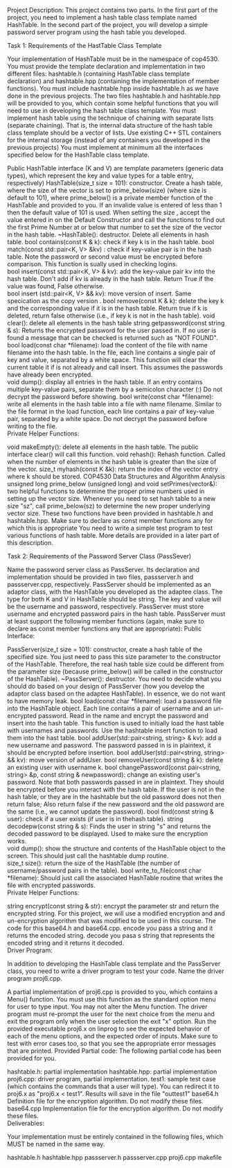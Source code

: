 Project Description:
This project contains two parts. In the first part of the project, you need to implement a hash table class template named HashTable. In the second part of the project, you will develop a simple password server program using the hash table you developed.

Task 1: Requirements of the HastTable Class Template 

Your implementation of HashTable must be in the namespace of cop4530. You must provide the template declaration and implementation in two different files:
hashtable.h (containing HashTable class template declaration) and hashtable.hpp (containing the implementation of member functions).
You must include hashtable.hpp inside hashtable.h as we have done in the previous projects. The two files hashtable.h and hashtable.hpp will be provided to you, which contain some helpful functions that you will need to use in developing the hash table class template.
You must implement hash table using the technique of chaining with separate lists (separate chaining). That is, the internal data structure of the hash table class template should be a vector of lists. Use existing C++ STL containers for the internal storage (instead of any containers you developed in the previous
projects)
You must implement at minimum all the interfaces specified below for the
HashTable class template.

Public HashTable interface (K and V)  are template parameters (generic data types), which represent the key and value types for a table entry, respectively)
HashTable(size_t size = 101): constructor. Create a hash table, where the size of the vector is set to prime_below(size) (where size is default to 101), where prime_below() is a private member function of the HashTable and provided to you.  If an invalide value is entered of less than 1 then the default value of 101 is used.   When setting the size , accept the value entered in on the Default Constructor and call the functions to find out the first Prime Number at or below that number to set the size of the vector in the hash table. 
~HashTable(): destructor. Delete all elements in hash table.
bool contains(const K & k): check if key k is in the hash table.
bool match(const std::pair<K, V> &kv) : check if key-value pair is in the hash table.  Note the password or second value must be encrypted before comparison.   This function is sually used in checking logins.  
bool insert(const std::pair<K, V> & kv): add the key-value pair kv into the hash table. Don't add if kv is already in the hash table. Return True if the value was found, False otherwise.  
bool insert (std::pair<K, V> && kv): move version of insert.  Same specication as the copy version . 
bool remove(const K & k): delete the key k and the corresponding value if it is in the hash table. Return true if k is deleted, return false otherwise (i.e., if key k is not in the hash table).
void clear(): delete all elements in the hash table
string getpassword(const string & s): Returns the encrypted password for the user passed in.   If no user is found a message that can be checked is returned such as "NOT FOUND".  
bool load(const char *filename): load the content of the file with name filename into the hash table. In the file, each line contains a single pair of key and value, separated by a white space.  This function will clear the current table it if is not already and call insert.  This assumes the passwords have already been encrypted.  
void dump(): display all entries in the hash table. If an entry contains multiple key-value pairs, separate them by a semicolon character (:)   Do not decrypt the password before showing. 
bool write(const char *filename): write all elements in the hash table into a file with name filename. Similar to the file format in the load function, each line contains a pair of key-value pair, separated by a white space. Do not decrypt the password before writing to the file.  
Private Helper Functions: 

void makeEmpty(): delete all elements in the hash table. The public interface clear() will call this function.
void rehash(): Rehash function. Called when the number of elements in the hash table is greater than the size of the vector.
size_t myhash(const K &k): return the index of the vector entry where k should be stored. COP4530 Data Structures and Algorithm Analysis
unsigned long prime_below (unsigned long) and void setPrimes(vector&): two helpful functions to determine the proper prime numbers used in setting up the vector size. Whenever you need to set hash table to a new size "sz", call prime_below(sz) to determine the new proper underlying vector size. These two functions have been provided in hashtable.h and hashtable.hpp.
Make sure to declare as const member functions any for which this is appropriate You need to write a simple test program to test various functions of hash table. More details are provided in a later part of this description.

Task 2: Requirements of the Password Server Class (PassSever)

Name the password server class as PassServer. Its declaration and implementation should be provided in two files, passserver.h and passserver.cpp, respectively.
PassServer should be implemented as an adaptor class, with the HashTable you developed as the adaptee class. The type for both K and V in HashTable should be string. The key and value will be the username and password, respectively.
PassServer must store username and encrypted password pairs in the hash table.
PassServer must at least support the following member functions (again, make sure to declare as const member functions any that are appropriate):
Public Interface: 

PassServer(size_t size = 101): constructor, create a hash table of the specified size. You just need to pass this size parameter to the constructor of the HashTable. Therefore, the real hash table size could be different from the parameter size (because prime_below() will be called in the constructor of the HashTable).
~PassServer(): destructor. You need to decide what you should do based on your design of PassServer (how you develop the adaptor class based on the adaptee HashTable). In essence, we do not want to have memory leak.
bool load(const char *filename): load a password file into the HashTable object. Each line contains a pair of username and an un-encrypted password. Read in the name and encrypt the password and insert into the hash table.   This function is used to initially load the hast table with usernames and passwords.   Use the hashtable insert function to load them into the hast table. 
bool addUser(std::pair<string, string> & kv): add a new username and password. The password passed in is in plaintext, it should be encrypted before insertion.
bool addUser(std::pair<string, string> && kv): move version of addUser.
bool removeUser(const string & k): delete an existing user with username k.
bool changePassword(const pair<string, string> &p, const string & newpassword): change an existing user's password. Note that both passwords passed in are in plaintext. They should be encrypted before you interact with the hash table. If the user is not in the hash table, or they are in the  hashtable but the old password does not then return false;  Also return false if the new password and the old password are the same (i.e., we cannot update the password).
bool find(const string & user): check if a user exists (if user is in thehash table).
string decodepw(const string & s):  Finds the user in string "s" and returns the decoded password to be displayed. Used to make sure the encryption works.   
void dump(): show the structure and contents of the HashTable object to the screen. This should just call the hashtable dump routine.  
size_t size(): return the size of the HashTable (the number of username/password pairs in the table).
bool write_to_file(const char *filename):  Should just call the associated HashTable routine that writes the file with encrypted passwords.    
Private Helper Functions:  

string encrypt(const string & str): encrypt the parameter str and return the encrypted string.
For this project, we will use a modified encryption and and un-encryption algorithm that was modified to be used in this course.  The code for this base64.h and base64.cpp. 
encode you pass a string and it returns the encoded string.
decode you pasa s string that represents the encoded string and it returns it decoded.   
Driver Program:

In addition to developing the HashTable class template and the PassServer class, you need to write a driver program to test your code. Name the driver program proj6.cpp.

 A partial implementation of proj6.cpp is provided to you, which contains a Menu() function. You must use this function as the standard option menu for user to type input. You may not alter the Menu function.
The driver program must re-prompt the user for the next choice from the menu and exit the program only when the user selection the exit "x" option.
Run the provided executable proj6.x on linprog to see the expected behavior of each of the menu options, and the expected order of inputs. Make sure to test with error cases too, so that you see the appropriate error messages that are printed.
Provided Partial code:  The following partial code has been provided for you.  

 hashtable.h: partial implementation
 hashtable.hpp: partial implementation
proj6.cpp: driver program, partial implementation.
test1: sample test case (which contains the commands that a user will type). You can redirect it to proj6.x as "proj6.x < test1". Results will save in the file "outtest1"
base64.h     Definition file for the encryption algorithm.  Do not modify these files. 
base64.cpp  Implementation file for the encryption algorithm. Do not modify these files.  
Deliverables: 

Your implementation must be entirely contained in the following files, which MUST be named in the same way.

hashtable.h
hashtable.hpp
passserver.h
passserver.cpp
proj6.cpp
makefile

